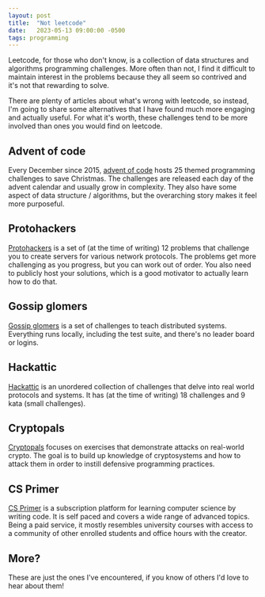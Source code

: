 ```yaml
---
layout: post
title:  "Not leetcode"
date:   2023-05-13 09:00:00 -0500
tags: programming
---
```


Leetcode, for those who don't know, is a collection of data structures and
algorithms programming challenges. More often than not, I find it difficult to
maintain interest in the problems because they all seem so contrived and it's
not that rewarding to solve.

There are plenty of articles about what's wrong with leetcode, so instead, I'm
going to share some alternatives that I have found much more engaging and
actually useful. For what it's worth, these challenges tend to be more involved
than ones you would find on leetcode.


## Advent of code

Every December since 2015, [advent of code](https://adventofcode.com/) hosts 25
themed programming challenges to save Christmas. The challenges are released
each day of the advent calendar and usually grow in complexity. They also have
some aspect of data structure / algorithms, but the overarching story makes it
feel more purposeful.


## Protohackers

[Protohackers](https://protohackers.com/) is a set of (at the time of writing)
12 problems that challenge you to create servers for various network protocols.
The problems get more challenging as you progress, but you can work out of
order. You also need to publicly host your solutions, which is a good motivator
to actually learn how to do that.


## Gossip glomers

[Gossip glomers](https://fly.io/dist-sys/) is a set of challenges to teach
distributed systems. Everything runs locally, including the test suite, and
there's no leader board or logins.


## Hackattic

[Hackattic](https://hackattic.com/) is an unordered collection of challenges
that delve into real world protocols and systems. It has (at the time of
writing) 18 challenges and 9 kata (small challenges).


## Cryptopals

[Cryptopals](https://www.cryptopals.com/) focuses on exercises that demonstrate
attacks on real-world crypto. The goal is to build up knowledge of
cryptosystems and how to attack them in order to instill defensive programming
practices.


## CS Primer

[CS Primer](https://csprimer.com/) is a subscription platform for learning
computer science by writing code. It is self paced and covers a wide range of
advanced topics. Being a paid service, it mostly resembles university courses
with access to a community of other enrolled students and office hours with the
creator.


## More?

These are just the ones I've encountered, if you know of others I'd love to
hear about them!
